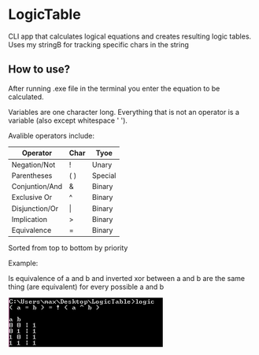 # LogicTable
CLI app that calculates logical equations and creates resulting logic tables. Uses my stringB for tracking specific chars in the string

## How to use?

After running .exe file in the terminal you enter the equation to be calculated.

Variables are one character long. Everything that is not an operator is a variable (also except whitespace ' '). 

Avalible operators include:

| Operator       | Char  | Tyoe    |
|----------------|-------|---------|
| Negation/Not   | !     | Unary   |
| Parentheses    | ( )   | Special |
| Conjuntion/And | &     | Binary  |
| Exclusive Or   | ^     | Binary  |
| Disjunction/Or | \|    | Binary  |
| Implication    | >     | Binary  |
| Equivalence    | =     | Binary  |

Sorted from top to bottom by priority

Example: 

Is equivalence of a and b and inverted xor between a and b are the same thing (are equivalent) for every possible a and b

<img src="readMe\1.png"></img>

